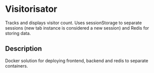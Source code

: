 # Visitorisator

Tracks and displays visitor count.
Uses sessionStorage to separate sessions (new tab instance is considered a new session) and Redis for storing data.

## Description

Docker solution for deploying frontend, backend and redis to separate containers.
